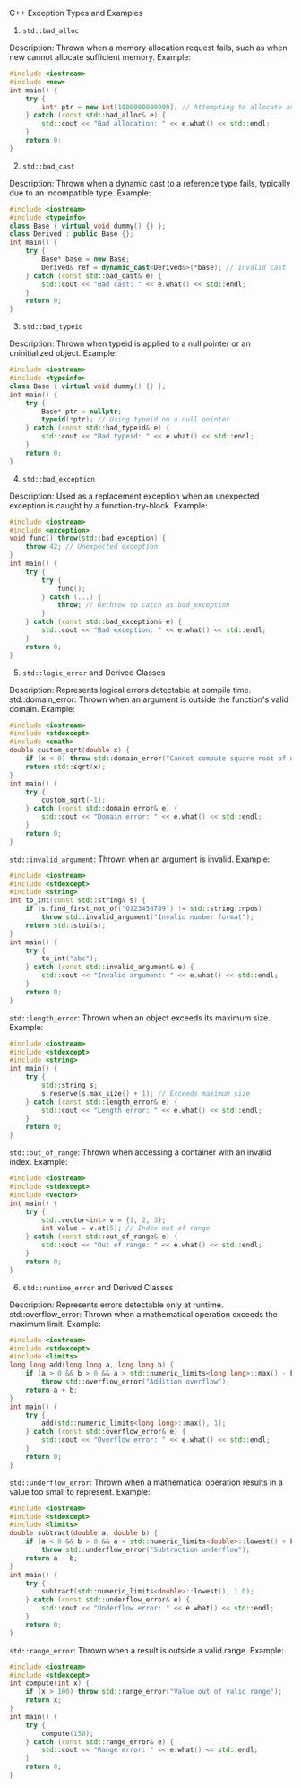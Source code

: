 C++ Exception Types and Examples

1. `std::bad_alloc`

Description: Thrown when a memory allocation request fails, such as when new cannot allocate sufficient memory.
Example:
```cpp
#include <iostream>
#include <new>
int main() {
    try {
        int* ptr = new int[1000000000000]; // Attempting to allocate an enormous array
    } catch (const std::bad_alloc& e) {
        std::cout << "Bad allocation: " << e.what() << std::endl;
    }
    return 0;
}
```


2. `std::bad_cast`

Description: Thrown when a dynamic cast to a reference type fails, typically due to an incompatible type.
Example:
```cpp
#include <iostream>
#include <typeinfo>
class Base { virtual void dummy() {} };
class Derived : public Base {};
int main() {
    try {
        Base* base = new Base;
        Derived& ref = dynamic_cast<Derived&>(*base); // Invalid cast
    } catch (const std::bad_cast& e) {
        std::cout << "Bad cast: " << e.what() << std::endl;
    }
    return 0;
}
```


3. `std::bad_typeid`

Description: Thrown when typeid is applied to a null pointer or an uninitialized object.
Example:
```cpp
#include <iostream>
#include <typeinfo>
class Base { virtual void dummy() {} };
int main() {
    try {
        Base* ptr = nullptr;
        typeid(*ptr); // Using typeid on a null pointer
    } catch (const std::bad_typeid& e) {
        std::cout << "Bad typeid: " << e.what() << std::endl;
    }
    return 0;
}
```


4. `std::bad_exception`

Description: Used as a replacement exception when an unexpected exception is caught by a function-try-block.
Example:
```cpp
#include <iostream>
#include <exception>
void func() throw(std::bad_exception) {
    throw 42; // Unexpected exception
}
int main() {
    try {
        try {
            func();
        } catch (...) {
            throw; // Rethrow to catch as bad_exception
        }
    } catch (const std::bad_exception& e) {
        std::cout << "Bad exception: " << e.what() << std::endl;
    }
    return 0;
}
```


5. `std::logic_error` and Derived Classes

Description: Represents logical errors detectable at compile time.
std::domain_error: Thrown when an argument is outside the function's valid domain.
Example:
```cpp
#include <iostream>
#include <stdexcept>
#include <cmath>
double custom_sqrt(double x) {
    if (x < 0) throw std::domain_error("Cannot compute square root of negative number");
    return std::sqrt(x);
}
int main() {
    try {
        custom_sqrt(-1);
    } catch (const std::domain_error& e) {
        std::cout << "Domain error: " << e.what() << std::endl;
    }
    return 0;
}
```



`std::invalid_argument`: Thrown when an argument is invalid.
Example:
```cpp
#include <iostream>
#include <stdexcept>
#include <string>
int to_int(const std::string& s) {
    if (s.find_first_not_of("0123456789") != std::string::npos)
        throw std::invalid_argument("Invalid number format");
    return std::stoi(s);
}
int main() {
    try {
        to_int("abc");
    } catch (const std::invalid_argument& e) {
        std::cout << "Invalid argument: " << e.what() << std::endl;
    }
    return 0;
}
```



`std::length_error`: Thrown when an object exceeds its maximum size.
Example:
```cpp
#include <iostream>
#include <stdexcept>
#include <string>
int main() {
    try {
        std::string s;
        s.reserve(s.max_size() + 1); // Exceeds maximum size
    } catch (const std::length_error& e) {
        std::cout << "Length error: " << e.what() << std::endl;
    }
    return 0;
}
```



`std::out_of_range`: Thrown when accessing a container with an invalid index.
Example:
```cpp
#include <iostream>
#include <stdexcept>
#include <vector>
int main() {
    try {
        std::vector<int> v = {1, 2, 3};
        int value = v.at(5); // Index out of range
    } catch (const std::out_of_range& e) {
        std::cout << "Out of range: " << e.what() << std::endl;
    }
    return 0;
}
```






6. `std::runtime_error` and Derived Classes

Description: Represents errors detectable only at runtime.
std::overflow_error: Thrown when a mathematical operation exceeds the maximum limit.
Example:
```cpp
#include <iostream>
#include <stdexcept>
#include <limits>
long long add(long long a, long long b) {
    if (a > 0 && b > 0 && a > std::numeric_limits<long long>::max() - b)
        throw std::overflow_error("Addition overflow");
    return a + b;
}
int main() {
    try {
        add(std::numeric_limits<long long>::max(), 1);
    } catch (const std::overflow_error& e) {
        std::cout << "Overflow error: " << e.what() << std::endl;
    }
    return 0;
}
```



`std::underflow_error`: Thrown when a mathematical operation results in a value too small to represent.
Example:
```cpp
#include <iostream>
#include <stdexcept>
#include <limits>
double subtract(double a, double b) {
    if (a < 0 && b > 0 && a < std::numeric_limits<double>::lowest() + b)
        throw std::underflow_error("Subtraction underflow");
    return a - b;
}
int main() {
    try {
        subtract(std::numeric_limits<double>::lowest(), 1.0);
    } catch (const std::underflow_error& e) {
        std::cout << "Underflow error: " << e.what() << std::endl;
    }
    return 0;
}
```



`std::range_error`: Thrown when a result is outside a valid range.
Example:
```cpp
#include <iostream>
#include <stdexcept>
int compute(int x) {
    if (x > 100) throw std::range_error("Value out of valid range");
    return x;
}
int main() {
    try {
        compute(150);
    } catch (const std::range_error& e) {
        std::cout << "Range error: " << e.what() << std::endl;
    }
    return 0;
}
```